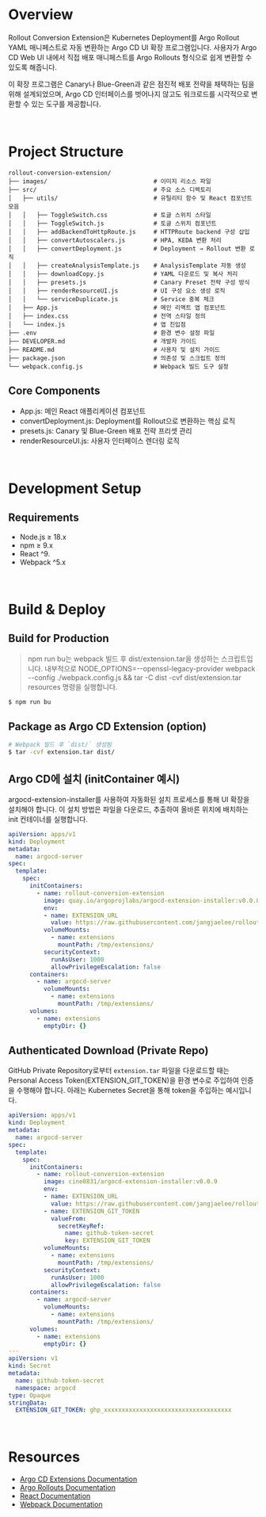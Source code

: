 # Overview

Rollout Conversion Extension은 Kubernetes Deployment를 Argo Rollout YAML 매니페스트로 자동 변환하는 Argo CD UI 확장 프로그램입니다. 사용자가 Argo CD Web UI 내에서 직접 배포 매니페스트를 Argo Rollouts 형식으로 쉽게 변환할 수 있도록 해줍니다.

이 확장 프로그램은 Canary나 Blue-Green과 같은 점진적 배포 전략을 채택하는 팀을 위해 설계되었으며, Argo CD 인터페이스를 벗어나지 않고도 워크로드를 시각적으로 변환할 수 있는 도구를 제공합니다.

&nbsp;

# Project Structure

```
rollout-conversion-extension/
├── images/                              # 이미지 리소스 파일
├── src/                                 # 주요 소스 디렉토리
│   ├── utils/                           # 유틸리티 함수 및 React 컴포넌트 모음
│   │   ├── ToggleSwitch.css             # 토글 스위치 스타일
│   │   ├── ToggleSwitch.js              # 토글 스위치 컴포넌트
│   │   ├── addBackendToHttpRoute.js     # HTTPRoute backend 구성 삽입
│   │   ├── convertAutoscalers.js        # HPA, KEDA 변환 처리
│   │   ├── convertDeployment.js         # Deployment → Rollout 변환 로직
│   │   ├── createAnalysisTemplate.js    # AnalysisTemplate 자동 생성
│   │   ├── downloadCopy.js              # YAML 다운로드 및 복사 처리
│   │   ├── presets.js                   # Canary Preset 전략 구성 방식
│   │   ├── renderResourceUI.js          # UI 구성 요소 생성 로직
│   │   └── serviceDuplicate.js          # Service 중복 체크
│   ├── App.js                           # 메인 리액트 앱 컴포넌트
│   ├── index.css                        # 전역 스타일 정의
│   └── index.js                         # 앱 진입점
├── .env                                 # 환경 변수 설정 파일
├── DEVELOPER.md                         # 개발자 가이드
├── README.md                            # 사용자 및 설치 가이드
├── package.json                         # 의존성 및 스크립트 정의
└── webpack.config.js                    # Webpack 빌드 도구 설정
```

## Core Components

- App.js: 메인 React 애플리케이션 컴포넌트
- convertDeployment.js: Deployment를 Rollout으로 변환하는 핵심 로직
- presets.js: Canary 및 Blue-Green 배포 전략 프리셋 관리
- renderResourceUI.js: 사용자 인터페이스 렌더링 로직

&nbsp;

# **Development Setup**

## **Requirements**

- Node.js ≥ 18.x
- npm ≥ 9.x
- React ^9.
- Webpack ^5.x

&nbsp;

# **Build & Deploy**

## **Build for Production**

> npm run bu는 webpack 빌드 후 dist/extension.tar을 생성하는 스크립트입니다.
내부적으로 NODE_OPTIONS=--openssl-legacy-provider webpack --config ./webpack.config.js && tar -C dist -cvf dist/extension.tar resources 명령을 실행합니다.
> 

```bash
$ npm run bu
```

## **Package as Argo CD Extension (option)**

```bash
# Webpack 빌드 후 `dist/` 생성됨
$ tar -cvf extension.tar dist/
```

## **Argo CD에 설치 (initContainer 예시)**

argocd-extension-installer를 사용하여 자동화된 설치 프로세스를 통해 UI 확장을 설치해야 합니다. 이 설치 방법은 파일을 다운로드, 추출하여 올바른 위치에 배치하는 init 컨테이너를 실행합니다.

```yaml
apiVersion: apps/v1
kind: Deployment
metadata:
  name: argocd-server
spec:
  template:
    spec:
      initContainers:
        - name: rollout-conversion-extension
          image: quay.io/argoprojlabs/argocd-extension-installer:v0.0.8
          env:
          - name: EXTENSION_URL
            value: https://raw.githubusercontent.com/jangjaelee/rollout-conversion-extension/main/ui/dist/extension.tar
          volumeMounts:
            - name: extensions
              mountPath: /tmp/extensions/
          securityContext:
            runAsUser: 1000
            allowPrivilegeEscalation: false
      containers:
        - name: argocd-server
          volumeMounts:
            - name: extensions
              mountPath: /tmp/extensions/
      volumes:
        - name: extensions
          emptyDir: {}
```

## **Authenticated Download (Private Repo)**

GitHub Private Repository로부터 `extension.tar` 파일을 다운로드할 때는 Personal Access Token(EXTENSION_GIT_TOKEN)을 환경 변수로 주입하여 인증을 수행해야 합니다. 아래는 Kubernetes Secret을 통해 token을 주입하는 예시입니다.

```yaml
apiVersion: apps/v1
kind: Deployment
metadata:
  name: argocd-server
spec:
  template:
    spec:
      initContainers:
        - name: rollout-conversion-extension
          image: cine0831/argocd-extension-installer:v0.0.9
          env:
          - name: EXTENSION_URL
            value: https://raw.githubusercontent.com/jangjaelee/rollout-conversion-extension/main/ui/dist/extension.tar
          - name: EXTENSION_GIT_TOKEN
            valueFrom:
              secretKeyRef:
                name: github-token-secret
                key: EXTENSION_GIT_TOKEN             
          volumeMounts:
            - name: extensions
              mountPath: /tmp/extensions/
          securityContext:
            runAsUser: 1000
            allowPrivilegeEscalation: false           
      containers:
        - name: argocd-server
          volumeMounts:
            - name: extensions
              mountPath: /tmp/extensions/
      volumes:
        - name: extensions
          emptyDir: {}
---
apiVersion: v1
kind: Secret
metadata:
  name: github-token-secret
  namespace: argocd
type: Opaque
stringData:
  EXTENSION_GIT_TOKEN: ghp_xxxxxxxxxxxxxxxxxxxxxxxxxxxxxxxxxxxx
```

&nbsp;

# Resources

- [Argo CD Extensions Documentation](https://argo-cd.readthedocs.io/en/stable/developer-guide/extensions/)
- [Argo Rollouts Documentation](https://argoproj.github.io/argo-rollouts/)
- [React Documentation](https://react.dev/)
- [Webpack Documentation](https://webpack.js.org/)

